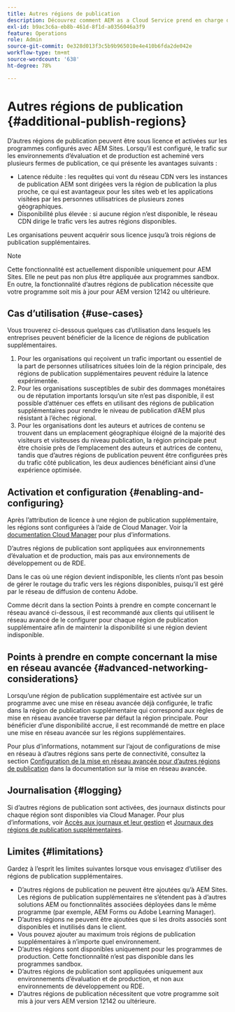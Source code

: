 ```yaml
---
title: Autres régions de publication
description: Découvrez comment AEM as a Cloud Service prend en charge des régions de publication supplémentaires pour une disponibilité accrue et une latence réduite.
exl-id: b9ac3c6a-eb8b-461d-8f1d-a0356046a3f9
feature: Operations
role: Admin
source-git-commit: 0e328d013f3c5b9b965010e4e410b6fda2de042e
workflow-type: tm+mt
source-wordcount: '638'
ht-degree: 78%

---
```


# Autres régions de publication {#additional-publish-regions}

D’autres régions de publication peuvent être sous licence et activées sur les programmes configurés avec AEM Sites. Lorsqu’il est configuré, le trafic sur les environnements d’évaluation et de production est acheminé vers plusieurs fermes de publication, ce qui présente les avantages suivants :

* Latence réduite : les requêtes qui vont du réseau CDN vers les instances de publication AEM sont dirigées vers la région de publication la plus proche, ce qui est avantageux pour les sites web et les applications visitées par les personnes utilisatrices de plusieurs zones géographiques.
* Disponibilité plus élevée : si aucune région n’est disponible, le réseau CDN dirige le trafic vers les autres régions disponibles.

Les organisations peuvent acquérir sous licence jusqu’à trois régions de publication supplémentaires.

>[!NOTE]
>
>Cette fonctionnalité est actuellement disponible uniquement pour AEM Sites. Elle ne peut pas non plus être appliquée aux programmes sandbox. En outre, la fonctionnalité d’autres régions de publication nécessite que votre programme soit mis à jour pour AEM version 12142 ou ultérieure.

## Cas d’utilisation {#use-cases}

Vous trouverez ci-dessous quelques cas d’utilisation dans lesquels les entreprises peuvent bénéficier de la licence de régions de publication supplémentaires.

1. Pour les organisations qui reçoivent un trafic important ou essentiel de la part de personnes utilisatrices situées loin de la région principale, des régions de publication supplémentaires peuvent réduire la latence expérimentée.
1. Pour les organisations susceptibles de subir des dommages monétaires ou de réputation importants lorsqu’un site n’est pas disponible, il est possible d’atténuer ces effets en utilisant des régions de publication supplémentaires pour rendre le niveau de publication d’AEM plus résistant à l’échec régional.
1. Pour les organisations dont les auteurs et autrices de contenu se trouvent dans un emplacement géographique éloigné de la majorité des visiteurs et visiteuses du niveau publication, la région principale peut être choisie près de l’emplacement des auteurs et autrices de contenu, tandis que d’autres régions de publication peuvent être configurées près du trafic côté publication, les deux audiences bénéficiant ainsi d’une expérience optimisée.

## Activation et configuration {#enabling-and-configuring}

Après l’attribution de licence à une région de publication supplémentaire, les régions sont configurées à l’aide de Cloud Manager. Voir la [documentation Cloud Manager](/help/implementing/cloud-manager/manage-environments.md#multiple-regions) pour plus d’informations.

D’autres régions de publication sont appliquées aux environnements d’évaluation et de production, mais pas aux environnements de développement ou de RDE.

Dans le cas où une région devient indisponible, les clients n’ont pas besoin de gérer le routage du trafic vers les régions disponibles, puisqu’il est géré par le réseau de diffusion de contenu Adobe.

Comme décrit dans la section Points à prendre en compte concernant le réseau avancé ci-dessous, il est recommandé aux clients qui utilisent le réseau avancé de le configurer pour chaque région de publication supplémentaire afin de maintenir la disponibilité si une région devient indisponible.


## Points à prendre en compte concernant la mise en réseau avancée {#advanced-networking-considerations}

Lorsqu’une région de publication supplémentaire est activée sur un programme avec une mise en réseau avancée déjà configurée, le trafic dans la région de publication supplémentaire qui correspond aux règles de mise en réseau avancée traverse par défaut la région principale. Pour bénéficier d’une disponibilité accrue, il est recommandé de mettre en place une mise en réseau avancée sur les régions supplémentaires.

Pour plus d’informations, notamment sur l’ajout de configurations de mise en réseau à d’autres régions sans perte de connectivité, consultez la section [Configuration de la mise en réseau avancée pour d’autres régions de publication](/help/security/configuring-advanced-networking.md#advanced-networking-configuration-for-additional-publish-regions) dans la documentation sur la mise en réseau avancée.

## Journalisation {#logging}

Si d’autres régions de publication sont activées, des journaux distincts pour chaque région sont disponibles via Cloud Manager. Pour plus d’informations, voir [Accès aux journaux et leur gestion](/help/implementing/cloud-manager/manage-logs.md) et [Journaux des régions de publication supplémentaires](/help/implementing/developing/introduction/logging.md#logs-for-additional-publish-regions).

## Limites {#limitations}

Gardez à l’esprit les limites suivantes lorsque vous envisagez d’utiliser des régions de publication supplémentaires.

* D’autres régions de publication ne peuvent être ajoutées qu’à AEM Sites. Les régions de publication supplémentaires ne s’étendent pas à d’autres solutions AEM ou fonctionnalités associées déployées dans le même programme (par exemple, AEM Forms ou Adobe Learning Manager).
* D’autres régions ne peuvent être ajoutées que si les droits associés sont disponibles et inutilisés dans le client.
* Vous pouvez ajouter au maximum trois régions de publication supplémentaires à n’importe quel environnement.
* D’autres régions sont disponibles uniquement pour les programmes de production. Cette fonctionnalité n’est pas disponible dans les programmes sandbox.
* D’autres régions de publication sont appliquées uniquement aux environnements d’évaluation et de production, et non aux environnements de développement ou RDE.
* D’autres régions de publication nécessitent que votre programme soit mis à jour vers AEM version 12142 ou ultérieure.
